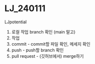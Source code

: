 # LJ_240111
LJpotential

1) 로컬 작업 branch 확인 (main 말고)
2) 작업
3) commit - commit할 파일 확인, 메세지 확인
4) push - push할 branch 확인
5) pull request - (깃허브에서) merge하기
